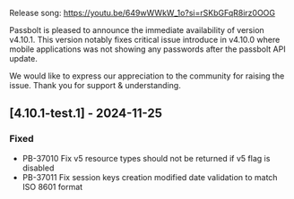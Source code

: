 Release song: https://youtu.be/649wWWkW_1o?si=rSKbGFqR8irz0OOG

Passbolt is pleased to announce the immediate availability of version v4.10.1. This version notably fixes critical issue introduce in v4.10.0 where mobile applications was not showing any passwords after the passbolt API update.

We would like to express our appreciation to the community for raising the issue. Thank you for support & understanding.

## [4.10.1-test.1] - 2024-11-25
### Fixed
- PB-37010 Fix v5 resource types should not be returned if v5 flag is disabled
- PB-37011 Fix session keys creation modified date validation to match ISO 8601 format

